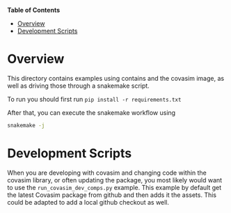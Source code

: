 <!-- START doctoc generated TOC please keep comment here to allow auto update -->
<!-- DON'T EDIT THIS SECTION, INSTEAD RE-RUN doctoc TO UPDATE -->
**Table of Contents**

- [Overview](#overview)
- [Development Scripts](#development-scripts)

<!-- END doctoc generated TOC please keep comment here to allow auto update -->

Overview
========

This directory contains examples using contains and the covasim image, as well as driving those through a snakemake script.


To run you should first run `pip install -r requirements.txt`

After that, you can execute the snakemake workflow using

```bash
snakemake -j
````

Development Scripts
===================
When you are developing with covasim and changing code within the covasim library, or often updating the package, you most likely would want to use the `run_covasim_dev_comps.py` example. This example
by default get the latest Covasim package from github and then adds it the assets. This could be adapted to add a local github checkout as well. 